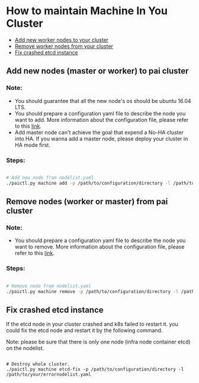 #  How to maintain Machine In You Cluster
 - [Add new worker nodes to your cluster](#add_worker_new_node)
 - [Remove worker nodes from your cluster](#remove_worker_node)
 - [Fix crashed etcd instance](#etcd_fix)


## Add new nodes (master or worker) to pai cluster <a name="add_worker_new_node"></a>

### Note:
- You should guarantee that all the new node's os should be ubuntu 16.04 LTS.
- You should prepare a configuration yaml file to describe the node you want to add. More information about the configuration file, please refer to this [link](../node-list-example.yaml).
- Add master node can't achieve the goal that expend a No-HA cluster into HA. If you wanna add a master node, please deploy your cluster in HA mode first.

### Steps:
```bash

# Add new node from nodelist.yaml
./paictl.py machine add -p /path/to/configuration/directory -l /path/to/your/newnodelist.yaml
```



## Remove nodes (worker or master) from pai cluster <a name="remove_worker_node"></a>


### Note:
- You should prepare a configuration yaml file to describe the node you want to remove. More information about the configuration file, please refer to this [link](../node-list-example.yaml).

### Steps:
```bash

# Remove node from nodelist.yaml
./paictl.py machine remove -p /path/to/configuration/directory -l /path/to/your/newnodelist.yaml
```

## Fix crashed etcd instance <a name="etcd_fix"></a>
If the etcd node in your cluster crashed and k8s failed to restart it. you could fix the etcd node and restart it by the following command.

Note: please be sure that there is only one node (infra node container etcd) on the nodelist.

```

# Destroy whole cluster.
./paictl.py machine etcd-fix -p /path/to/configuration/directory -l /path/to/your/errornodelist.yaml
```
